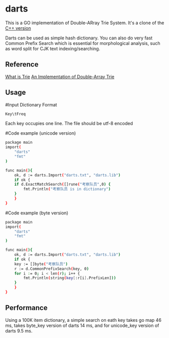 darts
=====
This is a GO implementation of Double-ARray Trie System. It's a clone of the [C++ version](http://chasen.org/~taku/software/darts/) 

Darts can be used as simple hash dictionary. You can also do very fast Common Prefix Search which is essential for morphological analysis, such as word split for CJK text indexing/searching.

Reference
---------
[What is Trie](http://en.wikipedia.org/wiki/Trie)
[An Implementation of Double-Array Trie](http://linux.thai.net/~thep/datrie/datrie.html)

Usage
---------
#Input Dictionary Format
```sh
Key\tFreq
```
Each key occupies one line. The file should be utf-8 encoded

#Code example (unicode version)
```sh
package main
import(
    "darts"
    "fmt"
)

func main(){
    ok, d := darts.Import("darts.txt", "darts.lib")
    if ok {
	if d.ExactMatchSearch([]rune("考察队员",0) {
	    fmt.Println("考察队员 is in dictionary")
	}
    }
}
```
#Code example (byte version)
```sh
package main
import(
    "darts"
    "fmt"
)

func main(){
    ok, d := darts.Import("darts.txt", "darts.lib")
    if ok {
	key := []byte("考察队员")
	r := d.CommonPrefixSearch(key, 0) 
	for i := 0; i < len(r); i++ {
	    fmt.Println(string(key[:r[i].PrefixLen]))
	}
    }
}
```

Performance
-----------
Using a 100K item dictionary, a simple search on eath key takes go map 46 ms, takes byte\_key version of darts 14 ms, and for unicode\_key version of darts 9.5 ms.
